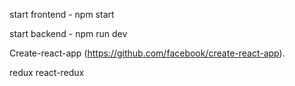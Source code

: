start frontend - npm start

start backend - npm run dev


Create-react-app (https://github.com/facebook/create-react-app).

redux
react-redux

